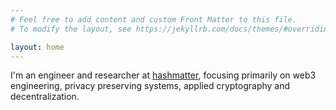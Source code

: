 ```yaml
---
# Feel free to add content and custom Front Matter to this file.
# To modify the layout, see https://jekyllrb.com/docs/themes/#overriding-theme-defaults

layout: home
---
```


I'm an engineer and researcher at [hashmatter](https://hashmatter.com), focusing primarily on web3 engineering, privacy preserving systems, applied cryptography and decentralization.

